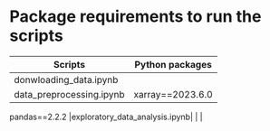 # Package requirements to run the scripts
|       Scripts           | Python packages |
|-------------------------|-----------------|
|donwloading_data.ipynb   |  |
|data_preprocessing.ipynb| xarray==2023.6.0
pandas==2.2.2
|exploratory_data_analysis.ipynb|  |
|
